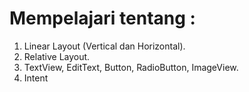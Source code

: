 # Mempelajari tentang :
1. Linear Layout (Vertical dan Horizontal).
2. Relative Layout.
3. TextView, EditText, Button, RadioButton, ImageView.
4. Intent 
